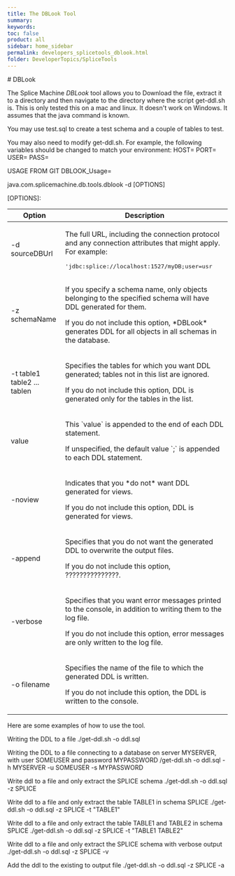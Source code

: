 ```yaml
---
title: The DBLook Tool
summary:
keywords:
toc: false
product: all
sidebar: home_sidebar
permalink: developers_splicetools_dblook.html
folder: DeveloperTopics/SpliceTools
---
```

<section>
<div class="TopicContent" data-swiftype-index="true" markdown="1">
# DBLook

The Splice Machine *DBLook* tool allows you to
Download the file, extract it to a directory and then navigate to the directory where the script get-ddl.sh is. This is only tested this on a mac and linux. It doesn't work on Windows. It assumes that the java command is known.

You may use test.sql to create a test schema and a couple of tables to test.

You may also need to modify get-ddl.sh. For example, the following variables should be changed to match your environment:
HOST=
PORT=
USER=
PASS=


USAGE FROM GIT
DBLOOK_Usage=

java.com.splicemachine.db.tools.dblook -d <sourceDBUrl> [OPTIONS]

[OPTIONS]:
<table>
    <col />
    <col />
    <thead>
        <tr>
            <th>Option</th>
            <th>Description</th>
        </tr>
    </thead>
    <tbody>
        <tr>
            <td class="CodeFont">-d <span="Highlighted">sourceDBUrl</span></td>
            <td><p>The full URL, including the connection protocol and any connection attributes that might apply. For example:</p>
                <div class="Example"><pre>'jdbc:splice://localhost:1527/myDB;user=usr</pre></div>
            </td>
        </tr>
        <tr>
            <td class="CodeFont">-z <span="Highlighted">schemaName</span></td>
            <td><p>If you specify a schema name, only objects belonging to the specified schema will have DDL generated for them.</p>
                <p>If you do not include this option, *DBLook* generates DDL for all objects in all schemas in the database.</p>
            </td>
        </tr>
        <tr>
            <td class="CodeFont">-t <span="Highlighted">table1 table2 ... tablen</span></td>
            <td><p>Specifies the tables for which you want DDL generated; tables not in this list are ignored.</p>
                <p>If you do not include this option, DDL is generated only for the tables in the list.</p>
            </td>
        </tr>
        <tr>
            <td class="CodeFont"><span="Highlighted">value</span></td>
            <td><p>This `value` is appended to the end of each DDL statement.</p>
                <p>If unspecified, the default value `;` is appended to each DDL statement.</p>
            </td>
        </tr>
        <tr>
            <td class="CodeFont">-noview</td>
            <td><p>Indicates that you *do not* want DDL generated for views.</p>
                <p>If you do not include this option, DDL is generated for views.</p>
            </td>
        </tr>
        <tr>
            <td class="CodeFont">-append</td>
            <td><p>Specifies that you do not want the generated DDL to overwrite the output files.</p>
                <p>If you do not include this option, ???????????????.</p>
            </td>
        </tr>
        <tr>
            <td class="CodeFont">-verbose</td>
            <td><p>Specifies that you want error messages printed to the console, in addition to writing them to the log file.</p>
                <p>If you do not include this option, error messages are only written to the log file.</p>
            </td>
        </tr>
        <tr>
            <td class="CodeFont">-o <span="Highlighted">filename</span></td>
            <td><p>Specifies the name of the file to which the generated DDL is written.</p>
                <p>If you do not include this option, the DDL is written to the console.</p>
            </td>
        </tr>
    </tbody>
</table>



Here are some examples of how to use the tool.

Writing the DDL to a file
./get-ddl.sh -o ddl.sql

Writing the DDL to a file connecting to a database on server MYSERVER, with user SOMEUSER and password MYPASSWORD
/get-ddl.sh -o ddl.sql -h MYSERVER -u SOMEUSER -s MYPASSWORD

Write ddl to a file and only extract the SPLICE schema
./get-ddl.sh -o ddl.sql -z SPLICE

Write ddl to a file and only extract the table TABLE1 in schema SPLICE
./get-ddl.sh -o ddl.sql -z SPLICE -t "TABLE1"

Write ddl to a file and only extract the table TABLE1 and TABLE2 in schema SPLICE
./get-ddl.sh -o ddl.sql -z SPLICE -t "TABLE1 TABLE2"

Write ddl to a file and only extract the SPLICE schema with verbose output
./get-ddl.sh -o ddl.sql -z SPLICE -v

Add the ddl to the existing to output file
./get-ddl.sh -o ddl.sql -z SPLICE -a
</div>
</section>

